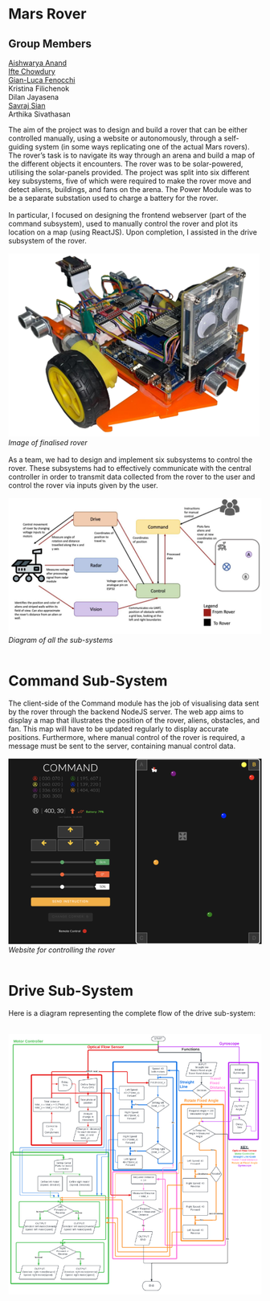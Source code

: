 # Mars Rover

## Group Members
[Aishwarya Anand](https://github.com/aa2620)  
[Ifte Chowdury](https://github.com/ifte-c)  
[Gian-Luca Fenocchi](https://github.com/spacebod)  
Kristina Filichenok  
Dilan Jayasena  
[Savraj Sian](https://github.com/SavrajSian)  
Arthika Sivathasan



The aim of the project was to design and build a rover that can be either controlled manually, using a 
website or autonomously, through a self-guiding system (in some ways replicating one of the actual 
Mars rovers). The rover’s task is to navigate its way through an arena and build a map of the different 
objects it encounters. The rover was to be solar-powered, utilising the solar-panels provided. The 
project was split into six different key subsystems, five of which were required to make the rover 
move and detect aliens, buildings, and fans on the arena. The Power Module was to be a separate 
substation used to charge a battery for the rover.  
<br/>
In particular, I focused on designing the frontend webserver (part of the command subsystem), used to manually control the rover and plot its location on a map (using ReactJS). Upon completion, I assisted in the drive subsystem of the rover.
<br/>
<br/>
<img src="Images/coverIMG.png" width=500>  
<em>Image of finalised rover</em>
<br/>
<br/>
As a team, we had to design and implement six subsystems to control the rover. These subsystems had 
to effectively communicate with the central controller in order to transmit data collected from the rover 
to the user and control the rover via inputs given by the user.
<br/>
<br/>
<img src="Images/modules.jpg">
<em>Diagram of all the sub-systems</em>
<br/>
<br/>
# Command Sub-System
The client-side of the Command module has the job of visualising data sent by the rover through the 
backend NodeJS server. The web app aims to display a map that illustrates the position of the rover, 
aliens, obstacles, and fan. This map will have to be 
updated regularly to display accurate positions. 
Furthermore, where manual control of the rover is 
required, a message must be sent to the server, 
containing manual control data.
<br/>
<br/>
<img src="Images/CommandImg.png">  
<em>Website for controlling the rover</em>
<br/>
<br/>
# Drive Sub-System
Here is a diagram representing the complete flow of the drive sub-system:  
<br/>
<br/>
<img src="Images/flowDiagram.png">  
<br/>
<br/>
